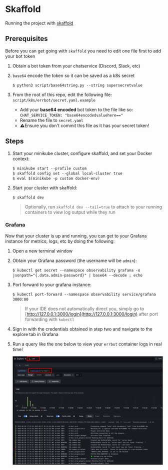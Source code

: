 # Skaffold

Running the project with [skaffold](https://skaffold.dev/)

## Prerequisites

Before you can get going with `skaffold` you need to edit one file first to add your bot token

1. Obtain a bot token from your chatservice (Discord, Slack, etc)
2. `base64` encode the token so it can be saved as a k8s secret

    ```console
    $ python3 script/base64string.py --string supersecretvalue
    ```

3. From the root of this repo, edit the following file: `script/k8s/errbot/secret.yaml.example`

    - Add your **base64 encoded** bot token to the file like so: `CHAT_SERVICE_TOKEN: "base64encodedvaluehere=="`
    - Rename the file to `secret.yaml`
    - ⚠️Ensure you don't commit this file as it has your secret token!

## Steps

1. Start your minikube cluster, configure skaffold, and set your Docker context:

    ```console
    $ minikube start --profile custom
    $ skaffold config set --global local-cluster true
    $ eval $(minikube -p custom docker-env)
    ```

2. Start your cluster with skaffold:

    ```console
    $ skaffold dev
    ```

    > Optionally, run `skaffold dev --tail=true` to attach to your running containers to view log output while they run

### Grafana

Now that your cluster is up and running, you can get to your Grafana instance for metrics, logs, etc by doing the following:

1. Open a new terminal window
2. Obtain your Grafana password (the username will be `admin`):

    ```console
    $ kubectl get secret --namespace observability grafana -o jsonpath="{.data.admin-password}" | base64 --decode ; echo
    ```

3. Port forward to your grafana instance:

    ```console
    $ kubectl port-forward --namespace observability service/grafana 3000:80
    ```

    > If your IDE does not automatically direct you, simply go to [http://127.0.0.1:3000/login](http://127.0.0.1:3000/login) after port forwarding with `kubectl`

4. Sign in with the credentials obtained in step two and navigate to the explore tab in Grafana

5. Run a query like the one below to view your `errbot` container logs in real time!

    ![Grafana logs](assets/grafana-with-skaffold.png)
